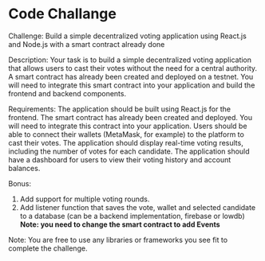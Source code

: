 # Code Challange

Challenge: Build a simple decentralized voting application using React.js and Node.js with a smart contract already done

Description:
Your task is to build a simple decentralized voting application that allows users to cast their votes without the need for a central authority. A smart contract has already been created and deployed on a testnet. You will need to integrate this smart contract into your application and build the frontend and backend components.

Requirements:
The application should be built using React.js for the frontend.
The smart contract has already been created and deployed. You will need to integrate this contract into your application.
Users should be able to connect their wallets (MetaMask, for example) to the platform to cast their votes.
The application should display real-time voting results, including the number of votes for each candidate.
The application should have a dashboard for users to view their voting history and account balances.

Bonus:

1. Add support for multiple voting rounds.
2. Add listener function that saves the vote, wallet and selected candidate to a database (can be a backend implementation, firebase or lowdb)
   **Note: you need to change the smart contract to add Events**

Note: You are free to use any libraries or frameworks you see fit to complete the challenge.
